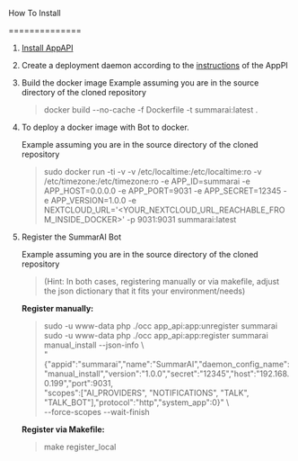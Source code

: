 
How To Install

==============

  

1. [Install AppAPI](https://apps.nextcloud.com/apps/app_api)

  

2. Create a deployment daemon according to the [instructions](https://cloud-py-api.github.io/app_api/CreationOfDeployDaemon.html#create-deploy-daemon) of the AppPI


3. Build the docker image
	Example assuming you are in the source directory of the cloned repository

	> docker build --no-cache -f Dockerfile -t summarai:latest .  

4. To deploy a docker image with Bot to docker.

	Example assuming you are in the source directory of the cloned repository

	> sudo docker run -ti -v
	> -v /etc/localtime:/etc/localtime:ro -v
	> /etc/timezone:/etc/timezone:ro -e APP_ID=summarai -e APP_HOST=0.0.0.0
	> -e APP_PORT=9031 -e APP_SECRET=12345 -e APP_VERSION=1.0.0 -e 	NEXTCLOUD_URL='<YOUR_NEXTCLOUD_URL_REACHABLE_FROM_INSIDE_DOCKER>' -p
	> 9031:9031 summarai:latest

5. Register the SummarAI Bot

	Example assuming you are in the source directory of the cloned repository

	> (Hint: In both cases, registering manually or via makefile, adjust the json dictionary that it fits your environment/needs)
	
	**Register manually:**
	> sudo -u www-data php ./occ app_api:app:unregister summarai
	> sudo -u www-data php ./occ app_api:app:register summarai manual_install --json-info \  
"{\"appid\":\"summarai\",\"name\":\"SummarAI\",\"daemon_config_name\":\"manual_install\",\"version\":\"1.0.0\",\"secret\":\"12345\",\"host\":\"192.168.0.199\",\"port\":9031,  
\"scopes\":[\"AI_PROVIDERS\", \"NOTIFICATIONS\", \"TALK\", \"TALK_BOT\"],\"protocol\":\"http\",\"system_app\":0}" \  
--force-scopes --wait-finish

	**Register via Makefile:**
	> make register_local
